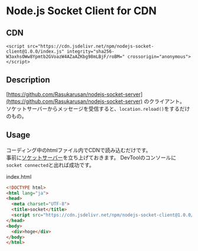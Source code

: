 # Node.js Socket Client for CDN

## CDN

```
<script src="https://cdn.jsdelivr.net/npm/nodejs-socket-client@1.0.0/index.js" integrity="sha256-W3axhsOWw8Ypmtb2GVoazW4AZaAZKbg98mLBjF/roBM=" crossorigin="anonymous"></script>
```

## Description

[https://github.com/Rasukarusan/nodejs-socket-server](https://github.com/Rasukarusan/nodejs-socket-server) のクライアント。  
ソケットサーバーからメッセージを受信すると、`location.reload()`をするだけのもの。

## Usage

コーディング中のhtmlファイル内でCDNで読み込むだけです。  
事前に[ソケットサーバー](https://github.com/Rasukarusan/nodejs-socket-server)を立ち上げておきます。
DevToolのコンソールに`socket connected`と出れば成功です。

index.html
```html
<!DOCTYPE html>
<html lang="ja">
<head>
  <meta charset="UTF-8">
  <title>socket</title>
  <script src="https://cdn.jsdelivr.net/npm/nodejs-socket-client@1.0.0/index.js" integrity="sha256-W3axhsOWw8Ypmtb2GVoazW4AZaAZKbg98mLBjF/roBM=" crossorigin="anonymous"></script>
</head>
<body>
  <div>hoge</div>
</body>
</html>
```
